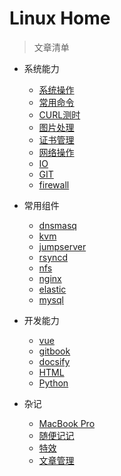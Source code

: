 # Linux Home  <!-- {docsify-ignore-all} --> 

> 文章清单

- 系统能力
  - [系统操作](daily/11-system.md)
  - [常用命令](daily/12-command.md)
  - [CURL测时](daily/13-curl-test-time.md)
  - [图片处理](daily/14-imagemagick.md)
  - [证书管理](daily/15-openssl.md)
  - [网络操作](daily/16-network.md)
  - [IO](daily/17-io.md)
  - [GIT](daily/18-git.md)
  - [firewall](daily-19-firewall.md)
  
- 常用组件
  - [dnsmasq](daily/41-dnsmasq.md)
  - [kvm](daily/42-kvm.md)
  - [jumpserver](daily/43-jumpserver.md)
  - [rsyncd](daily/44-rsyncd.md)
  - [nfs](daily/45-nfs.md)
  - [nginx](daily/46-nginx.md)
  - [elastic](daily/47-elastic.md)
  - [mysql](daily/48-mysql.md)
  
- 开发能力
  - [vue](daily/51-vue.md)
  - [gitbook](daily/52-gitbook.md)
  - [docsify](daily/53-docsify.md)
  - [HTML](daily/54-html.md)
  - [Python](daily/55-python.md)

- 杂记
  - [MacBook Pro](daily/96-macbook.md)
  - [随便记记](daily/97-miscellany.md)
  - [特效](daily/98-impact.md)
  - [文章管理](daily/99-article.md)

